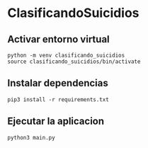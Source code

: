 # ClasificandoSuicidios

## Activar entorno virtual
```
python -m venv clasificando_suicidios
source clasificando_suicidios/bin/activate
```
## Instalar dependencias
```
pip3 install -r requirements.txt
```
## Ejecutar la aplicacion
```
python3 main.py
```
